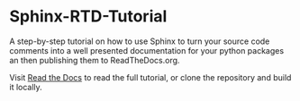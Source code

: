 # Sphinx-RTD-Tutorial
A step-by-step tutorial on how to use Sphinx to turn your source code comments into a well presented documentation for your python packages an then publishing them to ReadTheDocs.org.

Visit [Read the Docs](http://sphinx-rtd-tutorial.readthedocs.io) to read the full tutorial, or clone the repository and build it locally.
